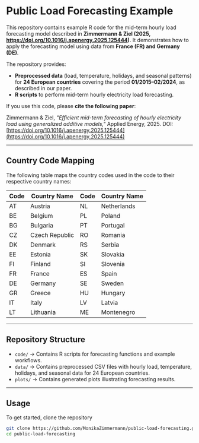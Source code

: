 # Public Load Forecasting Example

This repository contains example R code for the mid-term hourly load forecasting model described in **Zimmermann & Ziel (2025, https://doi.org/10.1016/j.apenergy.2025.125444)**. It demonstrates how to apply the forecasting model using data from **France (FR) and Germany (DE)**. 

The repository provides:
- **Preprocessed data** (load, temperature, holidays, and seasonal patterns) for **24 European countries** covering the period **01/2015–02/2024**, as described in our paper.
- **R scripts** to perform mid-term hourly electricity load forecasting.

If you use this code, please **cite the following paper**:

Zimmermann & Ziel, *"Efficient mid-term forecasting of hourly electricity load using generalized additive models,"* Applied Energy, 2025. DOI: [https://doi.org/10.1016/j.apenergy.2025.125444](https://doi.org/10.1016/j.apenergy.2025.125444)

---

## **Country Code Mapping**
The following table maps the country codes used in the code to their respective country names:

| Code | Country Name       | Code | Country Name       |
|------|--------------------|------|--------------------|
| AT   | Austria            | NL   | Netherlands        |
| BE   | Belgium            | PL   | Poland            |
| BG   | Bulgaria           | PT   | Portugal          |
| CZ   | Czech Republic     | RO   | Romania           |
| DK   | Denmark            | RS   | Serbia            |
| EE   | Estonia            | SK   | Slovakia          |
| FI   | Finland            | SI   | Slovenia          |
| FR   | France             | ES   | Spain             |
| DE   | Germany            | SE   | Sweden            |
| GR   | Greece             | HU   | Hungary           |
| IT   | Italy              | LV   | Latvia            |
| LT   | Lithuania          | ME   | Montenegro        |

---

## **Repository Structure**
- `code/` → Contains R scripts for forecasting functions and example workflows.
- `data/` → Contains preprocessed CSV files with hourly load, temperature, holidays, and seasonal data for 24 European countries.
- `plots/` → Contains generated plots illustrating forecasting results.

---

## **Usage**
To get started, clone the repository


```bash
git clone https://github.com/MonikaZimmermann/public-load-forecasting.git
cd public-load-forecasting
